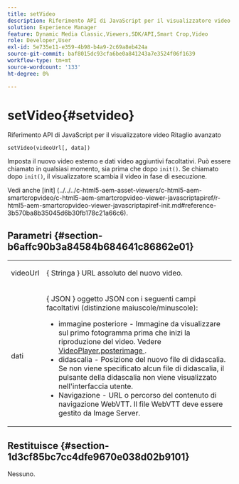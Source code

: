 ```yaml
---
title: setVideo
description: Riferimento API di JavaScript per il visualizzatore video Ritaglio avanzato
solution: Experience Manager
feature: Dynamic Media Classic,Viewers,SDK/API,Smart Crop,Video
role: Developer,User
exl-id: 5e735e11-e359-4b98-b4a9-2c69a8eb424a
source-git-commit: baf8015dc93cfa6be0a841243a7e3524f06f1639
workflow-type: tm+mt
source-wordcount: '133'
ht-degree: 0%

---
```


# setVideo{#setvideo}

Riferimento API di JavaScript per il visualizzatore video Ritaglio avanzato

`setVideo(videoUrl[, data])`

Imposta il nuovo video esterno e dati video aggiuntivi facoltativi. Può essere chiamato in qualsiasi momento, sia prima che dopo `init()`. Se chiamato dopo `init()`, il visualizzatore scambia il video in fase di esecuzione.

Vedi anche [init]
(../../../c-html5-aem-asset-viewers/c-html5-aem-smartcropvideo/c-html5-aem-smartcropvideo-viewer-javascriptapiref/r-html5-aem-smartcropvideo-viewer-javascriptapiref-init.md#reference-3b570ba8b35045d6b30fb178c21a66c6).

## Parametri {#section-b6affc90b3a84584b684641c86862e01}

<table id="table_896DFF34A68A403DB93A6D597461A573"> 
 <tbody> 
  <tr> 
   <td colname="col1"> <p> <span class="codeph"> videoUrl </span> </p> </td> 
   <td colname="col2"> <p>{ <span class="codeph"> Stringa </span>} URL assoluto del nuovo video. </p> </td> 
  </tr> 
  <tr> 
   <td colname="col1"> <p> <span class="codeph"> dati </span> </p> </td> 
   <td colname="col2"> <p>{ <span class="codeph"> JSON </span>} oggetto JSON con i seguenti campi facoltativi (distinzione maiuscole/minuscole): </p> <p> 
     <ul id="ul_26121393BC7145FF8A43C05ACCBEFF36"> 
      <li id="li_DA50E073F3D4460CBC34243A2CBCC895"> <span class="codeph"> immagine posteriore </span> - Immagine da visualizzare sul primo fotogramma prima che inizi la riproduzione del video. Vedere <a href="../../../c-html5-s7-aem-asset-viewers/c-html5-video-reference/c-html5-video-cmdref/r-html5-video-viewer-conf-attrib-videoplayer-posterimage.md#reference-9739abeeb9f64c02b5d2f7a0d1706103" format="dita" scope="local"> VideoPlayer.posterimage </a>. </li> 
      <li id="li_4659E82D38EB4438AAA04FDEAF21B087"> <span class="codeph"> didascalia </span> - Posizione del nuovo file di didascalia. Se non viene specificato alcun file di didascalia, il pulsante della didascalia non viene visualizzato nell'interfaccia utente. </li> 
      <li id="li_A43A1BAB6B0F4A7981F71408F08F07D1"> Navigazione <span class="codeph"> </span> - URL o percorso del contenuto di navigazione WebVTT. Il file WebVTT deve essere gestito da Image Server. </li> 
     </ul> </p> </td> 
  </tr> 
 </tbody> 
</table>

## Restituisce {#section-1d3cf85bc7cc4dfe9670e038d02b9101}

Nessuno.

<!--
## Example {#section-9e9332aa86b74a5fb321375c03fdc5b3}

```
<instance>.setVideo("https://s7d9.scene7.com/is/content/Scene7SharedAssets/Glacier_Climber_MP4")
```
-->
